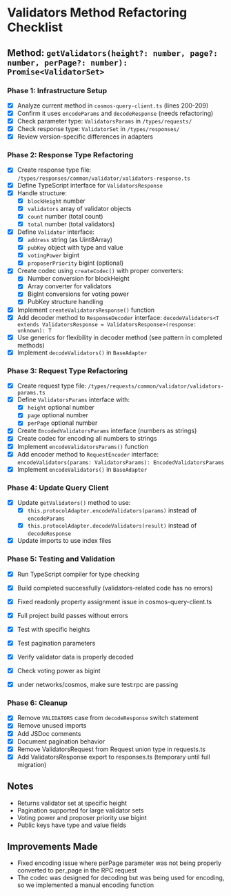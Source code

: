 # Validators Method Refactoring Checklist

## Method: `getValidators(height?: number, page?: number, perPage?: number): Promise<ValidatorSet>`

### Phase 1: Infrastructure Setup
- [x] Analyze current method in `cosmos-query-client.ts` (lines 200-209)
- [x] Confirm it uses `encodeParams` and `decodeResponse` (needs refactoring)
- [x] Check parameter type: `ValidatorsParams` in `/types/requests/`
- [x] Check response type: `ValidatorSet` in `/types/responses/`
- [x] Review version-specific differences in adapters

### Phase 2: Response Type Refactoring
- [x] Create response type file: `/types/responses/common/validator/validators-response.ts`
- [x] Define TypeScript interface for `ValidatorsResponse`
- [x] Handle structure:
  - [x] `blockHeight` number
  - [x] `validators` array of validator objects
  - [x] `count` number (total count)
  - [x] `total` number (total validators)
- [x] Define `Validator` interface:
  - [x] `address` string (as Uint8Array)
  - [x] `pubKey` object with type and value
  - [x] `votingPower` bigint
  - [x] `proposerPriority` bigint (optional)
- [x] Create codec using `createCodec()` with proper converters:
  - [x] Number conversion for blockHeight
  - [x] Array converter for validators
  - [x] BigInt conversions for voting power
  - [x] PubKey structure handling
- [x] Implement `createValidatorsResponse()` function
- [x] Add decoder method to `ResponseDecoder` interface: `decodeValidators<T extends ValidatorsResponse = ValidatorsResponse>(response: unknown): T`
- [x] Use generics for flexibility in decoder method (see pattern in completed methods)
- [x] Implement `decodeValidators()` in `BaseAdapter`

### Phase 3: Request Type Refactoring
- [x] Create request type file: `/types/requests/common/validator/validators-params.ts`
- [x] Define `ValidatorsParams` interface with:
  - [x] `height` optional number
  - [x] `page` optional number
  - [x] `perPage` optional number
- [x] Create `EncodedValidatorsParams` interface (numbers as strings)
- [x] Create codec for encoding all numbers to strings
- [x] Implement `encodeValidatorsParams()` function
- [x] Add encoder method to `RequestEncoder` interface: `encodeValidators(params: ValidatorsParams): EncodedValidatorsParams`
- [x] Implement `encodeValidators()` in `BaseAdapter`

### Phase 4: Update Query Client
- [x] Update `getValidators()` method to use:
  - [x] `this.protocolAdapter.encodeValidators(params)` instead of `encodeParams`
  - [x] `this.protocolAdapter.decodeValidators(result)` instead of `decodeResponse`
- [x] Update imports to use index files

### Phase 5: Testing and Validation
- [x] Run TypeScript compiler for type checking
- [x] Build completed successfully (validators-related code has no errors)
- [x] Fixed readonly property assignment issue in cosmos-query-client.ts
- [x] Full project build passes without errors
- [x] Test with specific heights
- [x] Test pagination parameters
- [x] Verify validator data is properly decoded
- [x] Check voting power as bigint
- [x] under networks/cosmos, make sure test:rpc are passing


### Phase 6: Cleanup
- [x] Remove `VALIDATORS` case from `decodeResponse` switch statement
- [x] Remove unused imports
- [x] Add JSDoc comments
- [x] Document pagination behavior
- [x] Remove ValidatorsRequest from Request union type in requests.ts
- [x] Add ValidatorsResponse export to responses.ts (temporary until full migration)

## Notes
- Returns validator set at specific height
- Pagination supported for large validator sets
- Voting power and proposer priority use bigint
- Public keys have type and value fields

## Improvements Made
- Fixed encoding issue where perPage parameter was not being properly converted to per_page in the RPC request
- The codec was designed for decoding but was being used for encoding, so we implemented a manual encoding function